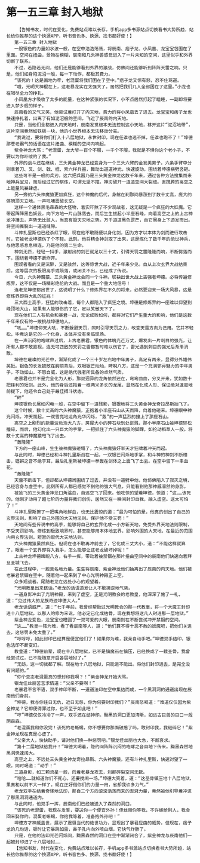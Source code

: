 # 第一五三章 封入地狱
        【告知书友，时代在变化，免费站点难以长存，手机app多书源站点切换看书大势所趋，站长给你推荐的这个换源APP，听书音色多、换源、找书都好使！】
       第一五三章 封入地狱
       一股银色的力量如水波一般，在空中浩浩荡荡，将辰南、痞子龙、小凤凰、龙宝宝包围在了里面。空间在扭曲，景物在模糊，辰南和几头神兽感觉进入了一片未知的空间，这里似乎和外界切断了联系。
       不过，若隐若无间，他们还是能够看到外界的激战，仿佛间还能够听到阵阵天雷之响。只是，他们如身陷泥沼一般，每一下动作，都极其费力。
       “该死的！这是画地为牢，老混蛋将我们困在了空中。”痞子龙又惊有怒，忍不住骂道。
       “哦，光明大神棍在上，这老暴龙实在太强大了。居然把我们几人全部困在了这里。”小龙也在竭尽全力的挣扎。
       小凤凰方才吸收了太多的能量，在这种紧张的状况下，小不点居然打起了瞌睡，一副即将要进入梦乡般的样子。
       辰南看的又气又笑，他尝试着打开了内天地，费力的将小凤凰丢了进去。龙宝宝和痞子龙也快速挣扎着，出离了有如泥沼般的空间，飞近了辰南的内天地。
       只是，当他们全都进入内天地时，辰南发觉根本无法控制这小天地，移开这片“泥沼地带”，这片空间竟然如铁板一块，他的小世界根本无法移动分毫。
       “我说过，要将你们打入十八层地狱，永世封印，现在任谁也逃不掉，任谁也跑不了！”坤德那苍老霸气的话语在这片扭曲、模糊的空间内响起。
       紫金神龙大骂：“老混蛋，龙大爷一百个不服，一千个不服，我就是不惧你这个老小子，不要以为你吓唬的了我。”
       外界的战斗还在继续，三头黄金神龙已经变身为一个三头六臂的金发美男子。六条手臂中分别拿着刀、叉、剑、戟、棍、索六样兵器，舞动出道道神光，快速旋动，围绕着坤德横劈竖砸。
       这些可不是一般的兵刃，这六把兵器乃是三头黄金神龙这数千年来，通过各种方法搜集而来地神兵宝刃，而后经过它的祭炼，可谓无坚不摧。神刃破开一道道空间大裂缝。直搅腾的高空之上能量风暴肆虐。
       另一旁的六头神魔猿更加疯狂，这个神魔的后代，身躯在刹那间暴涨到了数十丈高，庞大的体魄顶天立地，一声吼啸震破长空。
       这样一个通体黑毛森森的大怪物，着实吓煞了不少观战者，这无疑是一个疯狂的大妖魔。它带起阵阵黑色妖云，向下方地一片山脉落去。而后生生拔起小半座石峰，向着高空之上的上古神龙冲撞去，声势无比骇人，当真有毁天灭地之势。万千道道黑色罡芒，自它周身上下透发而出。将空间撕裂出一道道缝隙。
       斗神扎里斯也已经杀红了眼，现在他不敢随便以身化剑，因为方才以本体为剑而进行攻击时，它被老龙坤德伤了个不轻。此刻。他将精金神剑取了出来，这是炼化了数千年的绝世神兵，与他思感息息相连，乃是他的第二生命。
       神剑无匹，轻轻一抖手，激射出的剑芒就足以三十丈，引得天罚之雷隆隆而响，不断劈落而下。围绕着坤德不断炸开。
       围观者看的又是沉醉，又是骇然，这等惊世大战，近千年来少见。自从上次玄界大战结束后，这等层次的极限高手或陨落，或闭关不出，已经成了传说。
       今日，六头神魔猿、三头黄金神龙会同一个斗神。联袂出世大战上古强者坤德。必将传遍修炼界，这不仅是一场精彩绝伦的大战。而且是一个重大地信号！
       连老龙坤德都出世了，这说明了什么？修炼界在不久的将来，必然要迎来一场大风暴，这是修炼界即将大乱的征兆！
       三大西土高手，狂猛的攻击着，每个人都陷入了疯狂之境。坤德是修炼界的一座难以仰望到峰顶地大山，如果有人能够伤的了它，足以笑傲天下了。
       现在他们三人有机会和暴君一战，无论成败如何，都将对它们产生重大的影响，他们是这数千年来仅有的一拨挑战坤德地人。
       “吼……”坤德仰天大吼，不断躲避天罚，同时引导天罚之力，改变天雷方向为己用。它并不轻松，毕竟这是它的一个化身，本体并没有亲临现场。
       在一声沉闷的咆哮声过后，上古老暴君，银色的体魄光芒万丈，爆发出一片刺目的强光，让所有人都不敢直视，连无可匹敌的天罚之雷都暂时难以伤它了，雷光遇到刺目的强光后渐渐消散。
       坤德在璀璨的光芒中，渐渐化成了一个三十岁左右地中年男子，高足有两米，显得分外雄伟英挺。银色的长发披散在胸前背后，双眼银芒灿灿，睥睨八方，这是一个充满邪异魅力的中年男子，不动如山，不怒自威，这是绝代强者所具备的卓然气质。
       老暴君也并不是完全化为人形，那双迥异的龙角依然还在，弯弯曲曲，分叉开来，犹如数十把锋利的短剑。此外，他的身后还拖着一根两米多长的龙尾，显然在化成人形、保证绝对速度地前提下，他还令自己处于最佳搏斗状态。
       “砰”
       坤德银色长尾如闪电一般，在空中留下一道残影，狠狠地将三头黄金神龙奇拉昂斯抽飞了。
       这个时候，数十丈高的六头神魔猿，正抱着小半座石山从天而降，向着他砸来。坤德眼中神光闪烁，冲天而起，一双雪亮地龙角光华闪烁，“轰”的一声猛烈的撞上了那座石山。
       高空之上剧烈的能量波动浩大八方，房屋大小的碎石块到处迸溅，那小半座石山被坤德轻松撞碎，而后，他幻化出一只巨大的手掌，一把抓住了六头神魔猿的脚踝，如抡动稻草人一般。将数十丈高的神魔猿甩飞了出去。
       “轰隆隆”
       下方的一座山峰，生生被神魔猿砸塌了，六头神魔猿好半天才狂啸着冲天而起。
       与此同时，坤德已经和斗神扎里斯战在一起，一双银芒闪烁地手掌，和斗神的神剑不断相击，铿锵之音不绝于耳，最后扎里斯被坤德一拳轰在剑体之上震飞了出去。在空中留下一串血花。
       “轰隆隆”
       天雷不断击下，但却都从坤德周围绕了过去，并没有一道劈中他，他仿佛陷入了寂灭之境，已经容身与虚空中，此刻所有人都已感觉不到他的强大气息，只能看到他那神威凛然的身影。
       被抽飞的三头黄金神龙口角溢血，自远空飞了回来。他吃惊的望着坤德，惊道：“这……该死的，他刚才动用了超七阶的力量将我们创伤，居然又在一瞬间封印自我，融入虚空。这太可怕了！”
       斗神扎里斯擦了一把嘴角地鲜血，也无比震惊的道：“最为可怕的是，他真的创出了自己的玄界法则，影响了自己外围的大天地法则。保护他不受天罚！”
       天地间有些传说中的高手，能够将自己的玄界化成一小方新天地，免受外界天地法则限制，不受天罚影响。修炼到极致境界时，甚至能够用本体地玄界，影响外围的大天地，在最近的范围内用玄界法则，短暂的取代大天地法则。
       六头神魔猿虽然疯狂。但现在也不敢再冲前去了，它化成三丈大小，道：“不能这样就算了，眼看一个玄界即将入我手，怎么能够让这老龙破坏掉呢！”
       上古神龙坤德睥睨八方，右手一挥，带动着被禁锢在那片扭曲空间中的辰南他们快速向着拜旦圣城飞去。
       在此过程中，一股莫名地力量。生生将辰南、紫金神龙他们抽离出了辰南的内天地。他们被老暴君禁锢在空中，随着他一起来到了中心光明神殿正上空。
       众多观战者。尾随老龙在远处小心的观望着。
       “光明教皇出来搭话。”老龙的话语透发让人不敢拂逆地气势。
       一道身影冲出了光明神殿，来到了虚空，正是光明教会的老教皇，他深深了施了一礼，道：“见过伟大的龙族奇迹坤德大人。”
       老龙话语威严，道：“七千年前，我曾经帮助过光明教会的那一代教皇，将一个大魔王封印进十八层地狱。以那人的修为来说，他必定已化成枯骨，现在我想将这几人封进那一层地狱。”
       紫金神龙变色，龙宝宝也瞪圆了一双可爱的大眼，辰南则在不断尝试冲开禁锢的空间。
       “这……”教皇一阵为难，看了看辰南等人，道：“他们算不得十恶不赦的妖魔吧，把他们关进去，这惩罚未免太重了。”
       “哼哼哼，如此封印已经算是便宜他们了！如果你为难，我亲自动手吧。”坤德双手结印，银色法印不断变幻。
       教皇道：“坤德前辈，现在十八层地狱，已不是镇魔石在镇压，已经换成了一截圣骨，我曾经尝试过，已不能随意开启各层地狱了。”
       “无妨，这一切我都了解。现在地十八层地狱，只能进不能出。将他们封印进去，是完全没有问题的。”
       “你个变态老混蛋真的想封印我啊？！”紫金神龙开始大骂。
       银龙佳丝丽苦苦求情道：“父亲不要啊！”
       老暴君不言不语，双手神印不断，一道道法印在空中集结而成，一个黑洞洞的通道出现在辰南他们身前。
       “坤德，我与你往日无仇，近日无怨，你为何要封印我们？”辰南怒喝道：“难道仅仅因为紫金神龙？它即便得罪过你，也不至于如此吧！”
       “哼”坤德仅仅冷冷了一声，双手还在结神印。黝黑的洞口更加清晰，如远古巨兽的巨口一般阴森森。
       “老混蛋我和你没完！该死的老蜥蜴，你不想要你那面破盾了吗，敢封印我，我砸碎它！”紫金神龙现在真是心虚了。
       “父亲大人，快快助手，请对他们换一种惩罚吧。”银龙佳丝丽也大急，不断哀求。
       “第十二层地狱给我开！”坤德大喝着，隐约间阵阵沉闷的咆哮之音自地下传来。黝黑森然地黑洞快速阔大。
       高空之上，不远处三头黄金神龙奇拉昂斯、六头神魔猿，还有斗神扎里斯，快速对望了一眼，同时喝道：“动手！”
       三道身影，如三颗流星一般，向着老暴龙攻去，刹那碎裂空间无数。
       “哈哈……就知道你们不死心，还要搅闹一场。”坤德大笑着，道：“这圣骨镇压地十八层地狱，果真和以前不大一样了，现在正好借你们的力量一用，省却我许多力气。”
       老龙双手在结着奇怪地法印，那自三个方向滚滚浩荡而来的澎湃力量，竟然被他引导着冲进了那黑洞洞通道内。
       与此同时，他双手一挥，辰南他们已经被送入了森然的洞口。
       “该死的老混蛋，我现在发誓，要送你一个便宜外孙！佳丝丽你等我，不许嫁给别人，我会回来娶你的。混蛋老蜥蜴，你给我等着，准备抱外孙吧！”
       坤德方才神威盖世，展示了震慑当代的绝世功力，显现出了暴君应由的威势。但现在，痞子龙的几句话，顿时让它暴跳如雷，鼻子孔内向外喷白烟，它快气炸肺了。
       只是，在他的法印光芒闪烁间，黝黑森然的洞口在空中渐渐闭合了，紫金神龙与辰南他们一起被封印进了十八层地狱……
       【告知书友，时代在变化，免费站点难以长存，手机app多书源站点切换看书大势所趋，站长给你推荐的这个换源APP，听书音色多、换源、找书都好使！】